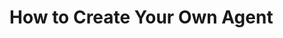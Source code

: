 <!--
 * @Author: 
 * @Email: 
 * @Date: 2023-02-20 20:13:41
 * @LastEditTime: 2023-02-21 00:48:11
 * @Description: 
-->

# How to Create Your Own Agent


